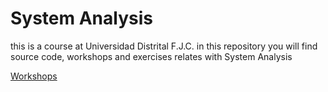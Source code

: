 # System Analysis
this is a course at Universidad Distrital F.J.C.
in this repository you will find source code, workshops and exercises relates with System Analysis

[Workshops](workshops/README.md)